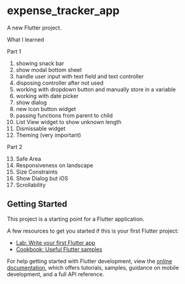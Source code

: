 # expense_tracker_app

A new Flutter project.

What I learned

Part 1

1. showing snack bar
2. show modal bottom sheet
3. handle user input with text field and text controller
4. disposing controller after not used
5. working with dropdown button and manually store in a variable
6. working with date picker
7. show dialog
8. new Icon button widget
9. passing functions from parent to child
10. List View widget to show unknown length
11. Dismissable widget
12. Theming (very important)

Part 2

13. Safe Area
14. Responsiveness on landscape
15. Size Constraints
16. Show Dialog but iOS
17. Scrollability

## Getting Started

This project is a starting point for a Flutter application.

A few resources to get you started if this is your first Flutter project:

- [Lab: Write your first Flutter app](https://docs.flutter.dev/get-started/codelab)
- [Cookbook: Useful Flutter samples](https://docs.flutter.dev/cookbook)

For help getting started with Flutter development, view the
[online documentation](https://docs.flutter.dev/), which offers tutorials,
samples, guidance on mobile development, and a full API reference.
